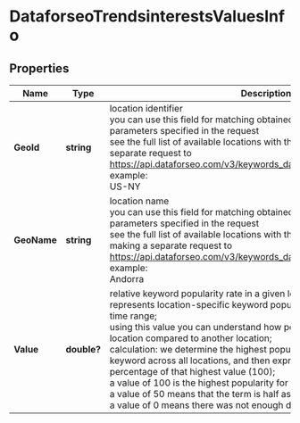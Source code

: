 # DataforseoTrendsinterestsValuesInfo


## Properties

| Name | Type | Description | Notes |
|------------ | ------------- | ------------- | -------------|
**GeoId** | **string** | location identifier<br>you can use this field for matching obtained results with location parameters specified in the request<br>see the full list of available locations with their geo_id here or by making a separate request to https://api.dataforseo.com/v3/keywords_data/dataforseo_trends/locations<br>example:<br>US-NY |[optional]|
**GeoName** | **string** | location name<br>you can use this field for matching obtained results with location parameters specified in the request<br>see the full list of available locations with their geo_name here or by making a separate request to https://api.dataforseo.com/v3/keywords_data/dataforseo_trends/locations<br>example:<br>Andorra |[optional]|
**Value** | **double?** | relative keyword popularity rate in a given location<br>represents location-specific keyword popularity rate over the specified time range;<br>using this value you can understand how popular a keyword is in one location compared to another location;<br>calculation: we determine the highest popularity value for the relevant keyword across all locations, and then express all other values as a percentage of that highest value (100);<br>a value of 100 is the highest popularity for the term<br>a value of 50 means that the term is half as popular<br>a value of 0 means there was not enough data for this term |[optional]|
